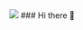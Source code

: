 <img src="https://capsule-render.vercel.app/api?type=waving&color=338DFF&height=300&section=header&text=HyunKi's&nbsp;Github&fontSize=50" />
### Hi there 👋

<!--
**chk7082/chk7082** is a ✨ _special_ ✨ repository because its `README.md` (this file) appears on your GitHub profile.

Here are some ideas to get you started:

- 🔭 I’m currently working on ...
- 🌱 I’m currently learning ...
- 👯 I’m looking to collaborate on ...
- 🤔 I’m looking for help with ...
- 💬 Ask me about ...
- 📫 How to reach me: ...
- 😄 Pronouns: ...
- ⚡ Fun fact: ...
-->
